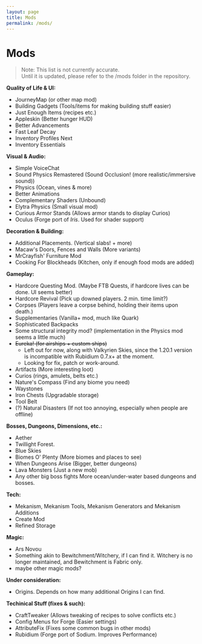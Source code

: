```yaml
---
layout: page
title: Mods
permalink: /mods/
---
```


# Mods

> Note: This list is not currently accurate.  
Until it is updated, please refer to the /mods folder in the repository.

**Quality of Life & UI:**
* JourneyMap (or other map mod)
* Building Gadgets (Tools/items for making building stuff easier)
* Just Enough Items (recipes etc.)
* Appleskin (Better hunger HUD)
* Better Advancements
* Fast Leaf Decay
* Inventory Profiles Next
* Inventory Essentials

**Visual & Audio:**
* Simple VoiceChat
* Sound Physics Remastered (Sound Occlusion! (more realistic/immersive sound))
* Physics (Ocean, vines & more)
* Better Animations
* Complementary Shaders (Unbound)
* Elytra Physics (Small visual mod)
* Curious Armor Stands (Allows armor stands to display Curios)
* Oculus (Forge port of *Iris*. Used for shader support)

**Decoration & Building:**
* Additional Placements. (Vertical slabs! + more)
* Macaw's Doors, Fences and Walls (More variants)
* MrCrayfish' Furniture Mod
* Cooking For Blockheads (Kitchen, only if enough food mods are added)

**Gameplay:**
* Hardcore Questing Mod. (Maybe FTB Quests, if hardcore lives can be done. UI seems better)
* Hardcore Revival (Pick up downed players. 2 min. time limit?)
* Corpses (Players leave a corpse behind, holding their items upon death.)
* Supplementaries (Vanilla+ mod, much like Quark)
* Sophisticated Backpacks
* Some structural integrity mod? (implementation in the Physics mod seems a little much)
* ~~Eureka! (for airships + custom ships)~~
    * Left out for now, along with Valkyrien Skies, since the 1.20.1 version is incompatible with Rubidium 0.7.x+ at the moment.
    * Looking for fix, patch or work-around.
* Artifacts (More interesting loot)
* Curios (rings, amulets, belts etc.)
* Nature's Compass (Find any biome you need)
* Waystones
* Iron Chests (Upgradable storage)
* Tool Belt
* (?) Natural Disasters (If not too annoying, especially when people are offline)

**Bosses, Dungeons, Dimensions, etc.:**
* Aether
* Twillight Forest.
* Blue Skies
* Biomes O' Plenty (More biomes and places to see)
* When Dungeons Arise (Bigger, better dungeons)
* Lava Monsters (Just a new mob)
* Any other big boss fights
    More ocean/under-water based dungeons and bosses.

**Tech:**
* Mekanism, Mekanism Tools, Mekanism Generators and Mekanism Additions
* Create Mod
* Refined Storage

**Magic:**
* Ars Novou
* Something akin to Bewitchment/Witchery, if I can find it. Witchery is no longer maintained, and Bewitchment is Fabric only.
* maybe other magic mods?

**Under consideration:**
* Origins. Depends on how many additional Origins I can  find.

**Techinical Stuff (fixes & such):**
* CraftTweaker (Allows tweaking of recipes to solve conflicts etc.)
* Config Menus for Forge (Easier settings)
* AttributeFix (Fixes some common bugs in other mods)
* Rubidium (Forge port of Sodium. Improves Performance)